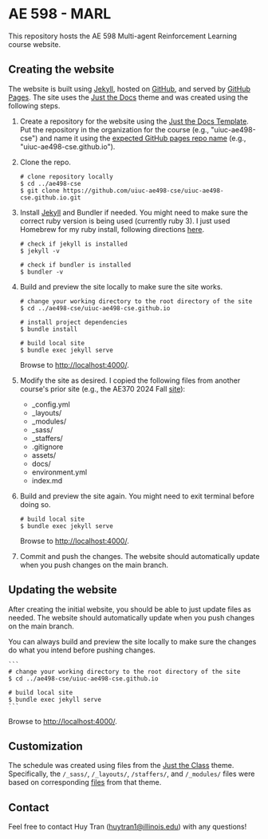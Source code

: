 # AE 598 - MARL

This repository hosts the AE 598 Multi-agent Reinforcement Learning course website.

## Creating the website

The website is built using [Jekyll](https://jekyllrb.com/), hosted on [GitHub](https://github.com/), and served by [GitHub Pages](https://pages.github.com/). The site uses the [Just the Docs](https://just-the-docs.github.io/just-the-docs/) theme and was created using the following steps.

1. Create a repository for the website using the [Just the Docs Template](https://just-the-docs.com/#getting-started). Put the repository in the organization for the course (e.g., "uiuc-ae498-cse") and name it using the [expected GitHub pages repo name](https://pages.github.com/) (e.g., "uiuc-ae498-cse.github.io").

1. Clone the repo.

    ```
    # clone repository locally
    $ cd ../ae498-cse
    $ git clone https://github.com/uiuc-ae498-cse/uiuc-ae498-cse.github.io.git
    ```

1. Install [Jekyll](https://jekyllrb.com/docs/installation/) and Bundler if needed. You might need to make sure the correct ruby version is being used (currently ruby 3). I just used Homebrew for my ruby install, following directions [here](https://mac.install.guide/ruby/13.html).

    ```
    # check if jekyll is installed
    $ jekyll -v

    # check if bundler is installed
    $ bundler -v
    ```

1. Build and preview the site locally to make sure the site works.

    ```
    # change your working directory to the root directory of the site
    $ cd ../ae498-cse/uiuc-ae498-cse.github.io

    # install project dependencies
    $ bundle install

    # build local site
    $ bundle exec jekyll serve
    ```
    Browse to [http://localhost:4000/](http://localhost:4000/).

1. Modify the site as desired. I copied the following files from another course's prior site (e.g., the AE370 2024 Fall [site](https://github.com/uiuc-ae370-2024-fall/uiuc-ae370-2024-fall.github.io)):

    - _config.yml
    - _layouts/
    - _modules/
    - _sass/
    - _staffers/
    - .gitignore
    - assets/
    - docs/
    - environment.yml
    - index.md

1. Build and preview the site again. You might need to exit terminal before doing so.

    ```
    # build local site
    $ bundle exec jekyll serve
    ```
    Browse to [http://localhost:4000/](http://localhost:4000/).

1. Commit and push the changes. The website should automatically update when you push changes on the main branch.

## Updating the website

After creating the initial website, you should be able to just update files as needed. The website should automatically update when you push changes on the main branch.

You can always build and preview the site locally to make sure the changes do what you intend before pushing changes.

    ```
    # change your working directory to the root directory of the site
    $ cd ../ae498-cse/uiuc-ae498-cse.github.io

    # build local site
    $ bundle exec jekyll serve
    ```

  Browse to [http://localhost:4000/](http://localhost:4000/).

## Customization

The schedule was created using files from the [Just the Class](https://kevinl.info/just-the-class/) theme. Specifically, the `/_sass/`, `/_layouts/`, `/staffers/`, and `/_modules/` files were based on corresponding [files](https://github.com/kevinlin1/just-the-class) from that theme.

## Contact

Feel free to contact Huy Tran (huytran1@illinois.edu) with any questions!
